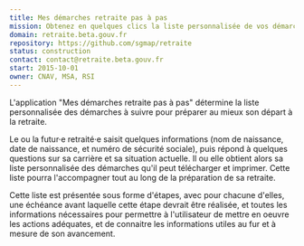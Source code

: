 ```yaml
---
title: Mes démarches retraite pas à pas
mission: Obtenez en quelques clics la liste personnalisée de vos démarches de retraite.
domain: retraite.beta.gouv.fr
repository: https://github.com/sgmap/retraite
status: construction
contact: contact@retraite.beta.gouv.fr
start: 2015-10-01
owner: CNAV, MSA, RSI
---
```


L'application "Mes démarches retraite pas à pas" détermine la liste personnalisée des démarches à suivre pour préparer au mieux son départ à la retraite. 

Le ou la futur·e retraité·e saisit quelques informations (nom de naissance, date de naissance, et numéro de sécurité sociale), puis répond à quelques questions sur sa carrière et sa situation actuelle. Il ou elle obtient alors sa liste personnalisée des démarches qu'il peut télécharger et imprimer. Cette liste pourra l'accompagner tout au long de la préparation de sa retraite.

Cette liste est présentée sous forme d'étapes, avec pour chacune d'elles, une échéance avant laquelle cette étape devrait être réalisée, et toutes les informations nécessaires pour permettre à l'utilisateur de mettre en oeuvre les actions adéquates, et de connaitre les informations utiles au fur et à mesure de son avancement.
